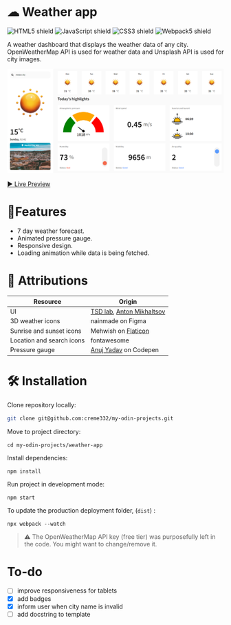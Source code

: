 # ☁ Weather app
![HTML5 shield](https://img.shields.io/badge/-HTML5-blue)
![JavaScript shield](https://img.shields.io/badge/-JavaScript-yellow)
![CSS3 shield](https://img.shields.io/badge/-CSS3-orange)
![Webpack5 shield](https://img.shields.io/badge/-Webpack5-red)

A weather dashboard that displays the weather data of any city. OpenWeatherMap API is used for weather data and Unsplash API is used for city images.

![Screenshot of weather app website](website-img.png)

[▶ Live Preview](https://creme332.github.io/my-odin-projects/weather-app/)

# 🚀Features
- 7 day weather forecast.
- Animated pressure gauge.
- Responsive design.
- Loading animation while data is being fetched.

# 📌 Attributions
Resource | Origin
--|--
UI | [TSD lab](https://www.uplabs.com/posts/weather-dashboard-e99e00a9-48e5-4d25-a995-f481e5b4a892), [Anton Mikhaltsov](https://dribbble.com/shots/10460680-Weather-App)
3D weather icons | nainmade on Figma
Sunrise and sunset icons | Mehwish on [Flaticon](https://www.flaticon.com/free-icon/sunset_3920799?term=sunset&page=1&position=3&page=1&position=3&related_id=3920799&origin=search)
Location and search icons | fontawesome
Pressure gauge | [Anuj Yadav](https://codepen.io/yadavanuj1996/pen/vYBqZPP) on Codepen

#  🛠 Installation
Clone repository locally:
```bash
git clone git@github.com:creme332/my-odin-projects.git
```
Move to project directory:
```
cd my-odin-projects/weather-app
```
Install dependencies:
```
npm install
```
Run project in development mode:
```
npm start
```
To update the production deployment folder, (`dist`) :
```
npx webpack --watch
```
> ⚠ The OpenWeatherMap API key (free tier) was purposefully left in the code. You might want to change/remove it.
# To-do
- [ ] improve responsiveness for tablets
- [x] add badges
- [x] inform user when city name is invalid
- [ ] add docstring to template